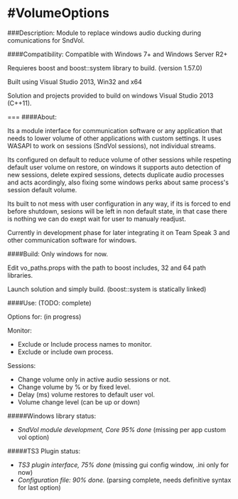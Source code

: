 #VolumeOptions
===

###Description:
  Module to replace windows audio ducking during comunications for SndVol.

####Compatibility:
  Compatible with Windows 7+ and Windows Server R2+

Requieres boost and boost::system library to build. (version 1.57.0)

Built using Visual Studio 2013, Win32 and x64

Solution and projects provided to build on windows Visual Studio 2013 (C++11).

===
####About:

  Its a module interface for communication software or any application that needs to lower volume of other applications with custom settings. It uses WASAPI to work on sessions (SndVol sessions), not individual streams.
  
  
  Its configured on default to reduce volume of other sessions while respeting default user volume on restore, on windows it supports auto detection of new sessions, delete expired sessions, detects duplicate audio processes and acts acordingly, also fixing some windows perks about same process's session default volume.
  
  
  Its built to not mess with user configuration in any way, if its is forced to end before shutdown, sesions will be left in non default state, in that case there is nothing we can do exept wait for user to manualy readjust.

Currently in development phase for later integrating it on Team Speak 3 and other communication software for windows.

####Build:
Only windows for now.

Edit vo_paths.props with the path to boost includes, 32 and 64 path libraries.

Launch solution and simply build. (boost::system is statically linked)

####Use:
(TODO: complete)


Options for:  (in progress)

Monitor:
* Exclude or Include process names to monitor.
* Exclude or include own process.

Sessions:
* Change volume only in active audio sessions or not.
* Change volume by % or by fixed level.
* Delay (ms) volume restores to default user vol.
* Volume change level (can be up or down)


#####Windows library status:
* *SndVol module development, Core 95% done* (missing per app custom vol option)

#####TS3 Plugin status:
* *TS3 plugin interface, 75% done* (missing gui config window, .ini only for now)
* *Configuration file: 90% done.* (parsing complete, needs definitive syntax for last option)